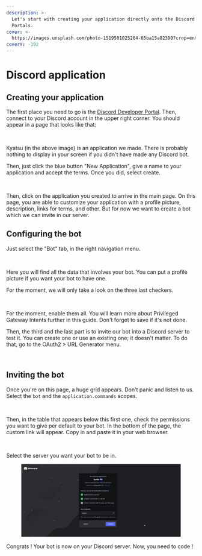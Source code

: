 ```yaml
---
description: >-
  Let's start with creating your application directly onto the Discord Developer
  Portals.
cover: >-
  https://images.unsplash.com/photo-1519501025264-65ba15a82390?crop=entropy&cs=srgb&fm=jpg&ixid=M3wxOTcwMjR8MHwxfHNlYXJjaHw0fHxjaXR5fGVufDB8fHx8MTY4MzgxOTk2M3ww&ixlib=rb-4.0.3&q=85
coverY: -192
---
```


# Discord application

## Creating your application

The first place you need to go is the [Discord Developer Portal](https://discord.com/developers/applications). Then, connect to your Discord account in the upper right corner. You should appear in a page that looks like that:

<div align="left">

<figure><img src="https://media.botmarket.ovh/7eq3ay.png" alt=""><figcaption></figcaption></figure>

</div>

Kyatsu (in the above image) is an application we made. There is probably nothing to display in your screen if you didn't have made any Discord bot.

Then, just click the blue button "New Application", give a name to your application and accept the terms. Once you did, select create.

<div align="left">

<figure><img src="https://media.botmarket.ovh/bftagc.png" alt="" width="375"><figcaption></figcaption></figure>

</div>

Then, click on the application you created to arrive in the main page. On this page, you are able to customize your application with a profile picture, description, links for terms, and other. But for now we want to create a bot which we can invite in our server.

## Configuring the bot&#x20;

Just select the "Bot" tab, in the right navigation menu.

<div align="left">

<figure><img src="https://media.botmarket.ovh/b83j28.png" alt="" width="375"><figcaption></figcaption></figure>

</div>

Here you will find all the data that involves your bot. You can put a profile picture if you want your bot to have one.

For the moment, we will only take a look on the three last checkers.

<div align="left">

<figure><img src="https://media.botmarket.ovh/53dq2l.png" alt=""><figcaption></figcaption></figure>

</div>

For the moment, enable them all. You will learn more about Privileged Gateway Intents further in this guide. Don't forget to save if it's not done.

Then, the third and the last part is to invite our bot into a Discord server to test it. You can create one or use an existing one; it doesn't matter. To do that, go to the OAuth2 > URL Generator menu.

<div align="left">

<figure><img src="https://media.botmarket.ovh/cx1saf.png" alt="" width="375"><figcaption></figcaption></figure>

</div>

## Inviting the bot

Once you're on this page, a huge grid appears. Don't panic and listen to us. Select the `bot` and the `application.commands` scopes.

<div align="left">

<figure><img src="https://media.botmarket.ovh/bs7b8z.png" alt=""><figcaption></figcaption></figure>

</div>

Then, in the table that appears below this first one, check the permissions you want to give per default to your bot. In the bottom of the page, the custom link will appear. Copy in and paste it in your web browser.

<div align="left">

<figure><img src="https://media.botmarket.ovh/puk17t.png" alt=""><figcaption></figcaption></figure>

</div>

Select the server you want your bot to be in.

<div align="left">

<figure><img src="../.gitbook/assets/image (1).png" alt=""><figcaption></figcaption></figure>

</div>

Congrats ! Your bot is now on your Discord server. Now, you need to code !
